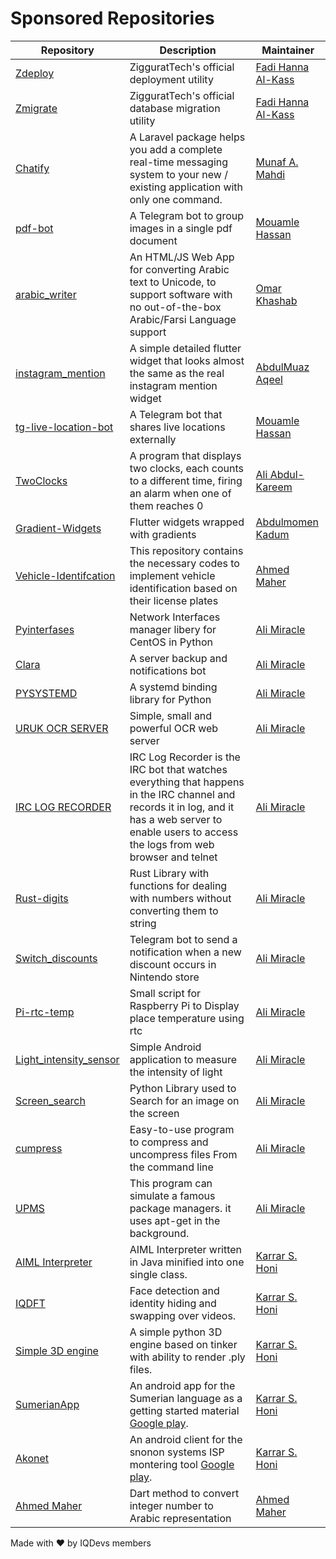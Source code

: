 # Sponsored Repositories

| Repository                                           | Description                                                                                                                     | Maintainer                                      |
| ---------------------------------------------------- | ------------------------------------------------------------------------------------------------------------------------------- | ----------------------------------------------- |
| [Zdeploy](https://github.com/ziggurattech/zdeploy)   | ZigguratTech's official deployment utility                                                                                      | [Fadi Hanna Al-Kass](https://github.com/alkass) |
| [Zmigrate](https://github.com/ziggurattech/zmigrate) | ZigguratTech's official database migration utility                                                                              | [Fadi Hanna Al-Kass](https://github.com/alkass) |
| [Chatify](https://github.com/munafio/chatify)        | A Laravel package helps you add a complete real-time messaging system to your new / existing application with only one command. | [Munaf A. Mahdi](https://github.com/munafio)    |
| [pdf-bot](https://github.com/MouamleH/pdf-bot) | A Telegram bot to group images in a single pdf document | [Mouamle Hassan](https://github.com/MouamleH) |
| [arabic_writer](https://github.com/omar84/arabic_writer) | An HTML/JS Web App for converting Arabic text to Unicode, to support software with no out-of-the-box Arabic/Farsi Language support | [Omar Khashab](https://github.com/omar84) |
| [instagram_mention](https://github.com/devmuaz/instagram_mention) | A simple detailed flutter widget that looks almost the same as the real instagram mention widget | [AbdulMuaz Aqeel](https://github.com/devmuaz) |
| [tg-live-location-bot](https://github.com/MouamleH/tg-live-location-bot) | A Telegram bot that shares live locations externally  | [Mouamle Hassan](https://github.com/MouamleH) |
| [TwoClocks](https://github.com/Haiderahandali/TwoClocks) | A program that displays two clocks, each counts to a different time, firing an alarm when one of them reaches 0 | [Ali Abdul-Kareem](https://github.com/Haiderahandali) |
| [Gradient-Widgets](https://github.com/bluemix/Gradient-Widgets) | Flutter widgets wrapped with gradients | [Abdulmomen Kadum](https://github.com/bluemix) |
|[Vehicle-Identifcation](https://github.com/A7medMaher/Vehicle-Identifcation)   | This repository contains the necessary codes to implement vehicle identification based on their license plates |[Ahmed Maher](https://github.com/A7medMaher) |
| [Pyinterfases](https://notabug.org/alimiracle/pyinterfases) | Network Interfaces manager libery for CentOS in Python | [Ali Miracle](https://notabug.org/alimiracle) |
| [Clara](https://notabug.org/alimiracle/clara) | A server backup and notifications bot | [Ali Miracle](https://notabug.org/alimiracle) |
| [PYSYSTEMD](https://notabug.org/alimiracle/pysystemd) | A systemd binding library for Python | [Ali Miracle](https://notabug.org/alimiracle) |
| [URUK OCR SERVER](https://notabug.org/alimiracle/Uruk-Ocr-Server) | Simple, small and powerful OCR web server | [Ali Miracle](https://notabug.org/alimiracle) |
| [IRC LOG RECORDER](https://notabug.org/alimiracle/irc-log-recorder) | IRC Log Recorder is the IRC bot that watches everything that happens in the IRC channel and records it in log, and it has a web server to enable users to access the logs from web browser and telnet | [Ali Miracle](https://notabug.org/alimiracle) |
| [Rust-digits](https://notabug.org/alimiracle/rust-digits) | Rust Library with functions for dealing with numbers without converting them to string | [Ali Miracle](https://notabug.org/alimiracle) |
| [Switch_discounts](https://notabug.org/alimiracle/switch_discounts) | Telegram bot to send a notification when a new discount occurs in Nintendo store | [Ali Miracle](https://notabug.org/alimiracle) |
| [Pi-rtc-temp](https://notabug.org/alimiracle/pi-rtc-temp) | Small script for Raspberry Pi to Display place temperature using rtc | [Ali Miracle](https://notabug.org/alimiracle) |
| [Light_intensity_sensor](https://notabug.org/alimiracle/light_intensity_sensor) | Simple Android application to measure the intensity of light | [Ali Miracle](https://notabug.org/alimiracle) |
| [Screen_search](https://notabug.org/alimiracle/screen_search) | Python Library used to Search for an image on the screen | [Ali Miracle](https://notabug.org/alimiracle) |
| [cumpress](https://notabug.org/alimiracle/cumpress) | Easy-to-use program to compress and uncompress files From the command line | [Ali Miracle](https://notabug.org/alimiracle) |
| [UPMS](https://notabug.org/alimiracle/UPMS) | This program can simulate a famous package managers. it uses apt-get in the background. | [Ali Miracle](https://notabug.org/alimiracle) |
| [AIML Interpreter](https://github.com/karrarkazuya/aiml-java-interpreter) | AIML Interpreter written in Java minified into one single class. | [Karrar S. Honi](https://github.com/karrarkazuya) |
| [IQDFT](https://github.com/karrarkazuya/IQDFT) | Face detection and identity hiding and swapping over videos. | [Karrar S. Honi](https://github.com/karrarkazuya) |
| [Simple 3D engine](https://github.com/karrarkazuya/python_simple_3d_engine) | A simple python 3D engine based on tinker with ability to render .ply files. | [Karrar S. Honi](https://github.com/karrarkazuya) |
| [SumerianApp](https://github.com/karrarkazuya/SumerianApp) | An android app for the Sumerian language as a getting started material [Google play](https://play.google.com/store/apps/details?id=karrar.sumerian.android). | [Karrar S. Honi](https://github.com/karrarkazuya) |
| [Akonet](https://github.com/karrarkazuya/akonet_android) | An android client for the snonon systems ISP montering tool [Google play](https://play.google.com/store/apps/details?id=sumerianapps.android.akonet). | [Karrar S. Honi](https://github.com/karrarkazuya) |
| [Ahmed Maher](https://github.com/A7medMaher/Number-to-Arabic-representation)| Dart method to convert integer number to Arabic representation| [Ahmed Maher](https://github.com/A7medMaher)|


Made with ❤️ by IQDevs members
